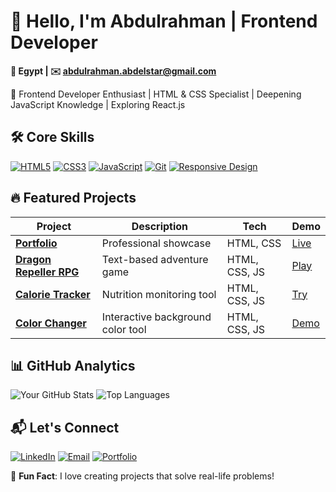 # 👋 Hello, I'm Abdulrahman | Frontend Developer

**📍 Egypt | ✉️ [abdulrahman.abdelstar@gmail.com](mailto:abdulrahman.abdelstar@gmail.com)**  

🚀 Frontend Developer Enthusiast | HTML & CSS Specialist | Deepening JavaScript Knowledge | Exploring React.js

## 🛠️ Core Skills
[![HTML5](https://img.shields.io/badge/HTML5-E34F26?logo=html5&logoColor=white)](https://www.w3schools.com/html/default.asp)
[![CSS3](https://img.shields.io/badge/CSS3-1572B6?logo=css3&logoColor=white)](https://www.w3schools.com/css/default.asp)
[![JavaScript](https://img.shields.io/badge/JavaScript-F7DF1E?logo=javascript&logoColor=black)](https://www.w3schools.com/css/default.asp)
[![Git](https://img.shields.io/badge/Git-F05032?logo=git&logoColor=white)](https://git-scm.com/)
[![Responsive Design](https://img.shields.io/badge/Responsive-Design-4285F4)](https://www.w3schools.com/html/html_responsive.asp)

## 🔥 Featured Projects
| Project | Description | Tech | Demo |
|---------|-------------|------|------|
| **[Portfolio](https://github.com/AbdulrahmanFrontend/AbdulrahmanFrontend.github.io)** | Professional showcase | HTML, CSS | [Live](https://abdulrahmanfrontend.github.io) |
| **[Dragon Repeller RPG](https://github.com/AbdulrahmanFrontend/js-text-rpg)** | Text-based adventure game | HTML, CSS, JS | [Play](https://abdulrahmanfrontend.github.io/js-text-rpg) |
| **[Calorie Tracker](https://github.com/AbdulrahmanFrontend/fcc-calorie-counter)** | Nutrition monitoring tool | HTML, CSS, JS | [Try](https://abdulrahmanfrontend.github.io/fcc-calorie-counter/) |
| **[Color Changer](https://github.com/AbdulrahmanFrontend/random-dark-colors)** | Interactive background color tool | HTML, CSS, JS | [Demo](https://abdulrahmanfrontend.github.io/random-dark-colors/) |

## 📊 GitHub Analytics
![Your GitHub Stats](https://github-readme-stats.vercel.app/api?username=AbdulrahmanFrontend&show_icons=true&theme=radical&hide_border=true&count_private=true&include_all_commits=true)
![Top Languages](https://github-readme-stats.vercel.app/api/top-langs/?username=AbdulrahmanFrontend&layout=compact&theme=radical&hide_border=true&langs_count=8)

## 📬 Let's Connect
[![LinkedIn](https://img.shields.io/badge/LinkedIn-0077B5?logo=linkedin)](https://linkedin.com/in/abdulrahman-abdelstar-935213371)
[![Email](https://img.shields.io/badge/Gmail-D14836?logo=gmail)](mailto:abdulrahman.abdelstar@gmail.com)
[![Portfolio](https://img.shields.io/badge/Portfolio-4285F4?logo=google-chrome)](https://abdulrahmanfrontend.github.io)

🚀 **Fun Fact**: I love creating projects that solve real-life problems!
